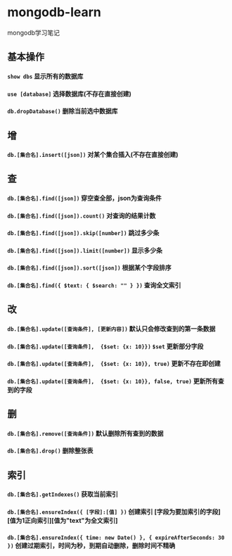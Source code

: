 # mongodb-learn
mongodb学习笔记
## 基本操作
#### `show dbs` 显示所有的数据库 
#### `use [database]` 选择数据库(不存在直接创建)
#### `db.dropDatabase()` 删除当前选中数据库
## 增
#### `db.[集合名].insert([json])` 对某个集合插入(不存在直接创建)
## 查
#### `db.[集合名].find([json])` 穿空查全部，json为查询条件
#### `db.[集合名].find([json]).count()` 对查询的结果计数
#### `db.[集合名].find([json]).skip([number])` 跳过多少条
#### `db.[集合名].find([json]).limit([number])` 显示多少条
#### `db.[集合名].find([json]).sort([json])` 根据某个字段排序
#### `db.[集合名].find({ $text: { $search: "" } })` 查询全文索引
## 改
#### `db.[集合名].update([查询条件], [更新内容])` 默认只会修改查到的第一条数据
#### `db.[集合名].update([查询条件],  {$set: {x: 10}})`  `$set` 更新部分字段
#### `db.[集合名].update([查询条件],  {$set: {x: 10}}, true)` 更新不存在即创建
#### `db.[集合名].update([查询条件],  {$set: {x: 10}}, false, true)`  更新所有查到的字段
## 删
#### `db.[集合名].remove([查询条件])` 默认删除所有查到的数据
#### `db.[集合名].drop()` 删除整张表
## 索引
#### `db.[集合名].getIndexes()` 获取当前索引
#### `db.[集合名].ensureIndex({ [字段]:[值] })` 创建索引 [字段为要加索引的字段] [值为1正向索引][值为"text"为全文索引]
#### `db.[集合名].ensureIndex({ time: new Date() }, { expireAfterSeconds: 30 })` 创建过期索引，时间为秒，到期自动删除，删除时间不精确


